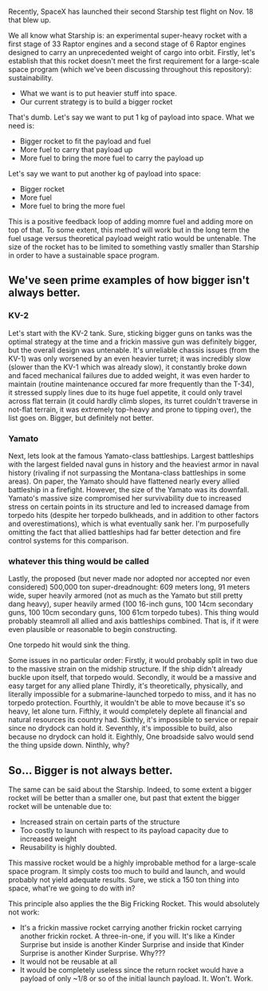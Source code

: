 Recently, SpaceX has launched their second Starship test flight on Nov. 18 that blew up. 

We all know what Starship is: an experimental super-heavy rocket with a first stage of 33 Raptor engines and a second stage of 6 Raptor engines designed to carry an unprecedented weight of cargo into orbit.
Firstly, let's establish that this rocket doesn't meet the first requirement for a large-scale space program (which we've been discussing throughout this repository): sustainability. 

- What we want is to put heavier stuff into space.
- Our current strategy is to build a bigger rocket

That's dumb.
Let's say we want to put 1 kg of payload into space. What we need is:
- Bigger rocket to fit the payload and fuel
- More fuel to carry that payload up
- More fuel to bring the more fuel to carry the payload up

Let's say we want to put another kg of payload into space:
- Bigger rocket
- More fuel
- More fuel to bring the more fuel

This is a positive feedback loop of adding momre fuel and adding more on top of that. To some extent, this method will work but in the long term the fuel usage versus theoretical payload weight ratio would be untenable. The size of the rocket has to be limited to something vastly smaller than Starship in order to have a sustainable space program.

## We've seen prime examples of how bigger isn't always better. 
### KV-2
Let's start with the KV-2 tank. Sure, sticking bigger guns on tanks was the optimal strategy at the time and a frickin massive gun was definitely bigger, but the overall design was untenable. It's unreliable chassis issues (from the KV-1) was only worsened by an even heavier turret; it was incredibly slow (slower than the KV-1 which was already slow), it constantly broke down and faced mechanical failures due to added weight, it was even harder to maintain (routine maintenance occured far more frequently than the T-34), it stressed supply lines due to its huge fuel appetite, it could only travel across flat terrain (it could hardly climb slopes, its turret couldn't traverse in not-flat terrain, it was extremely top-heavy and prone to tipping over), the list goes on. Bigger, but definitely not better.

### Yamato
Next, lets look at the famous Yamato-class battleships. Largest battleships with the largest fielded naval guns in history and the heaviest armor in naval history (rivaling if not surpassing the Montana-class battleships in some areas). On paper, the Yamato should have flattened nearly every allied battleship in a firefight. However, the size of the Yamato was its downfall. Yamato's massive size compromised her survivability due to increased stress on certain points in its structure and led to increased damage from torpedo hits (despite her torpedo bulkheads, and in addition to other factors and overestimations), which is what eventually sank her. I'm purposefully omitting the fact that allied battleships had far better detection and fire control systems for this comparison.

### whatever this thing would be called
Lastly, the proposed (but never made nor adopted nor accepted nor even considered) 500,000 ton super-dreadnought: 609 meters long, 91 meters wide, super heavily armored (not as much as the Yamato but still pretty dang heavy), super heavily armed (100 16-inch guns, 100 14cm secondary guns, 100 10cm secondary guns, 100 61cm torpedo tubes). This thing would probably steamroll all allied and axis battleships combined. That is, if it were even plausible or reasonable to begin constructing. 

One torpedo hit would sink the thing.

Some issues in no particular order: 
Firstly, it would probably split in two due to the massive strain on the midship structure. If the ship didn't already buckle upon itself, that torpedo would. 
Secondly, it would be a massive and easy target for any allied plane 
Thirdly, it's theoretically, physically, and literally impossible for a submarine-launched torpedo to miss, and it has no torpedo protection. 
Fourthly, it wouldn't be able to move because it's so heavy, let alone turn. 
Fifthly, it would completely deplete all financial and natural resources its country had. 
Sixthly, it's impossible to service or repair since no drydock can hold it. 
Seventhly, it's impossible to build, also because no drydock can hold it. 
Eighthly, One broadside salvo would send the thing upside down. 
Ninthly, why? 

## So... Bigger is not always better.

The same can be said about the Starship. Indeed, to some extent a bigger rocket will be better than a smaller one, but past that extent the bigger rocket will be untenable due to:
- Increased strain on certain parts of the structure
- Too costly to launch with respect to its payload capacity due to increased weight
- Reusability is highly doubted.

This massive rocket would be a highly improbable method for a large-scale space program. It simply costs too much to build and launch, and would probably not yield adequate results. Sure, we stick a 150 ton thing into space, what're we going to do with in?

This principle also applies the the Big Fricking Rocket. This would absolutely not work:
- It's a frickin massive rocket carrying another frickin rocket carrying another frickin rocket. A three-in-one, if you will. It's like a Kinder Surprise but inside is another Kinder Surprise and inside that Kinder Surprise is another Kinder Surprise. Why???
- It would not be reusable at all
- It would be completely useless since the return rocket would have a payload of only ~1/8 or so of the initial launch payload.
It. Won't. Work.
